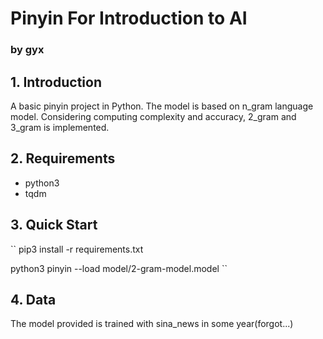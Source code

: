 # Pinyin For Introduction to AI
### by gyx

## 1. Introduction
A basic pinyin project in Python. The model is based on n_gram language model. Considering computing complexity and accuracy, 2_gram and 3_gram is implemented.

## 2. Requirements
+ python3
+ tqdm

## 3. Quick Start
``
pip3 install -r requirements.txt

python3 pinyin --load model/2-gram-model.model
``

## 4. Data
The model provided is trained with sina_news in some year(forgot...)
